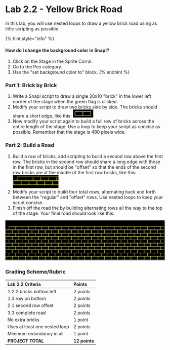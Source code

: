 # Lab 2.2 - Yellow Brick Road

In this lab, you will use nested loops to draw a yellow brick road using as little scripting as possible.

{% hint style="info" %}
#### How do I change the background color in Snap!?

1. Click on the Stage in the Sprite Corral.
2. Go to the Pen category.
3. Use the "set background color to" block.
{% endhint %}

### Part 1: Brick by Brick

1. Write a Snap! script to draw a single 20x10 "brick" in the lower left corner of the stage when the green flag is clicked.
2. Modify your script to draw two bricks side by side. The bricks should share a short edge, like this: ![](../.gitbook/assets/two_bricks_yellow.png) 
3. Now modify your script again to build a full row of bricks across the entire length of the stage. Use a loop to keep your script as concise as possible. Remember that the stage is 480 pixels wide.

### **Part 2: Build a Road**

1. Build a row of bricks, add scripting to build a second row above the first row. The bricks in the second row should share a long edge with those in the first row, but should be "offset" so that the ends of the second row bricks are at the middle of the first row bricks, like this: ![](../.gitbook/assets/offset_bricks_yellow.png) 
2. Modify your script to build four total rows, alternating back and forth between the "regular" and "offset" rows. Use nested loops to keep your script concise.
3. Finish off the road the by building alternating rows all the way to the top of the stage. Your final road should look like this: 

![](../.gitbook/assets/brick_road.png)

### Grading Scheme/Rubric

| **Lab 2.2 Criteria** | Points |
| :--- | :--- |
| 1.2 2 bricks bottom left | 2 points |
| 1.3 row on bottom | 2 points |
| 2.1 second row offset | 2 points |
| 3.3 complete road | 2 points |
| No extra bricks | 1 point |
| Uses at least one nested loop | 2 points |
| Minimum redundancy in all | 1 point |
| **PROJECT TOTAL** | **12 points** |

